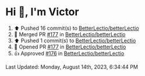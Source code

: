 <h1>Hi 👋, I'm Victor </h1>

<!--RECENT_ACTIVITY:start-->
1. ⬆️ Pushed 16 commit(s) to [BetterLectio/betterLectio](https://github.com/BetterLectio/betterLectio)<br>
2. 🎉 Merged PR [#177](https://github.com/BetterLectio/betterLectio/pull/177) in [BetterLectio/betterLectio](https://github.com/BetterLectio/betterLectio)<br>
3. ⬆️ Pushed 1 commit(s) to [BetterLectio/betterLectio](https://github.com/BetterLectio/betterLectio)<br>
4. 💪 Opened PR [#177](https://github.com/BetterLectio/betterLectio/pull/177) in [BetterLectio/betterLectio](https://github.com/BetterLectio/betterLectio)<br>
5. 👍 Approved [#176](https://github.com/BetterLectio/betterLectio/pull/176#pullrequestreview-1569346942) in [BetterLectio/betterLectio](https://github.com/BetterLectio/betterLectio)<br>
<!--RECENT_ACTIVITY:end-->

<!--RECENT_ACTIVITY:last_update-->
Last Updated: Monday, August 14th, 2023, 6:34:44 PM
<!--RECENT_ACTIVITY:last_update_end-->
